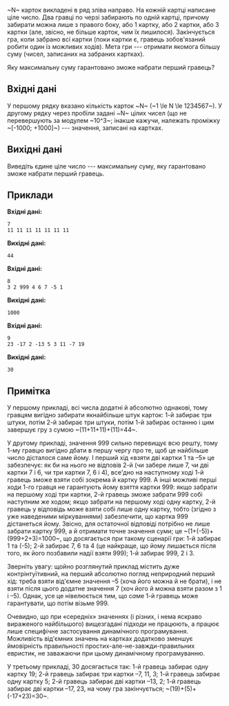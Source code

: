 ﻿~N~ карток викладені в ряд зліва направо. На кожній картці написане ціле число. Два гравці по черзі забирають по одній картці, причому забирати можна лише з правого боку, або 1 картку, або 2 картки, або 3 картки (але, звісно, не більше карток, чим їх лишилося). Закінчується гра, коли забрано всі картки (поки картки є, гравець зобов'язаний робити один із можливих ходів). Мета гри --- отримати якомога більшу суму (чисел, записаних на забраних картках).

Яку максимальну суму гарантовано зможе набрати перший гравець?

## Вхідні дані
У першому рядку вказано кількість карток ~N~ (~1 \le N \le 1234567~). У другому рядку через пробіли задані ~N~ цілих чисел (що не перевершують за модулем ~10^3~; інакше кажучи, належать проміжку ~[-1000; +1000]~) --- значення, записані на картках.

## Вихідні дані
Виведіть єдине ціле число --- максимальну суму, яку гарантовано зможе набрати перший гравець.

## Приклади

**Вхідні дані:**
```
7
11 11 11 11 11 11 11
```

**Вихідні дані:**
```
44
```

**Вхідні дані:**
```
8
3 2 999 4 6 7 -5 1
```

**Вихідні дані:**
```
1000
```

**Вхідні дані:**
```
9
23 -17 2 -13 5 3 11 -7 19
```

**Вихідні дані:**
```
30
```

## Примітка
У першому прикладі, всі числа додатні й абсолютно однакові, тому гравцям вигідно забирати якнайбільше штук карток: 1-й забирає три штуки, потім 2-й забирає три штуки, потім 1-й забирає останню і цим завершує гру з сумою ~(11+11+11)+(11)=44~.

У др*у*гому прикладі, значення 999 сильно перевищує всю решту, тому 1-му гравцю вигідно дбати в першу чергу про те, щоб це найбільше число дісталося саме йому.
І перший хід «взяти дві картки 1 та –5» це забезпечує: як би на нього не відповів 2-й (чи забере лише 7, чи дві картки 7 і 6, чи три картки 7, 6 і 4), все'дно на наступному ході 1-й гравець зможе взяти собі зокрема й картку 999. А інші можливі перші ходи 1-го гравця не гарантують йому взяття картки 999: якщо забрати на першому ході три картки, 2-й гравець зможе забрати 999 собі наступним же ходом; якщо забрати на першому ході одну картку, 2-й гравець у відповідь може взяти собі лише одну картку, тобто (згідно з уже наведеними міркуваннями) забезпечити, що картка 999 дістанеться йому. Звісно, для остат*о*чної відповіді потрібно не лише забрати картку 999, а й отримати точне значення суми; це ~(1+(-5))+(999+2+3)=1000~, що досягається при такому сценарії гри: 1-й забирає 1 та (-5); 2-й забирає 7, 6 та 4 (це найкраще, що йому лишається після того, як його позбавили надії взяти 999); 1-й забирає 999, 2 і 3.

Зверніть увагу: щойно розглянутий приклад містить дуже контрінтуїтивний, на перший абсолютно погляд неприродний перший хід: треба взяти від'ємне значення –5 (хоча його можна й не брати), і не взяти після цього додатне значення 7 (хоч його й можна взяти разом з 1 і –5). Однак, усе це нівелюється тим, що с*а*ме 1-й гравець може гарантувати, що потім візьме 999.

Очевидно, що при «середніх» значеннях (і різних, і нема яскраво вираженого найбільшого) вищезгадані підходи не працюють, а працює лише специфічне застосування динамічного програмування. Можливість від'ємних значень на картках додатково зменшує ймовірність правильності простих-але-не-завжди-правильних евристик, не заважаючи при цьому динамічному програмуванню.

У третьому прикладі, 30 досягається так:
1-й гравець забирає одну картку 19;
2-й гравець забирає три картки –7, 11, 3;
1-й гравець забирає одну картку 5;
2-й гравець забирає дві картки –13, 2;
1-й гравець забирає дві картки –17, 23, на чому гра закінчується;
~(19)+(5)+(-17+23)=30~.